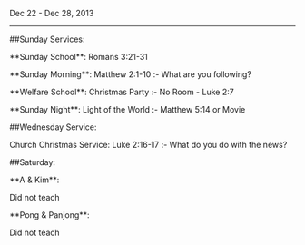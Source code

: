 Dec 22 - Dec 28, 2013

----

\#\#Sunday Services:

 \*\*Sunday School\*\*: Romans 3:21-31

 \*\*Sunday Morning\*\*: Matthew 2:1-10 :- What are you following?

 \*\*Welfare School\*\*: Christmas Party :- No Room - Luke 2:7

 \*\*Sunday Night\*\*: Light of the World :- Matthew 5:14 or Movie

\#\#Wednesday Service: 

Church Christmas Service: Luke 2:16-17 :- What do you do with the news?

\#\#Saturday:

\*\*A & Kim\*\*: 

Did not teach

\*\*Pong & Panjong\*\*: 

Did not teach